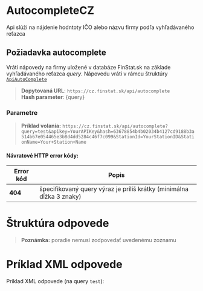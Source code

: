 # AutocompleteCZ
Api slúži na nájdenie hodntoty IČO alebo názvu firmy podľa vyhľadávaného reťazca

## Požiadavka autocomplete
Vráti nápovedy na firmy uložené v databáze FinStat.sk na základe vyhľadávaného reťazca *query*.
Nápovedu vráti v rámcu štruktúry [`ApiAutoComplete`](#ApiAutoComplete)

> **Dopytovaná URL**: ```https://cz.finstat.sk/api/autocomplete```<br />
> **Hash parameter**: {query}
<!-- >**Dopytovaná URL**: ```https://www.finstat.cz/api/autocomplete```<br /> -->

### Parametre
[](../../../common/parameters/autocomplete-sk.md ':include')

[](../../../common/parameters/parameters-sk.md ':include')


> **Príklad volania:** ```https://cz.finstat.sk/api/autocomplete?query=test&apikey=YourAPIKey&hash=63678854b4b02034b4127cd9188b3a514b67e054465e3b8d4dd5284c46f7c099&StationId=YourStationID&StationName=Your+Station+Name```

#### Návratové HTTP error kódy:
| Error kód | Popis |
| ----------- | ----------- |
| **404**| špecifikovaný query výraz je príliš krátky (minimálna dĺžka 3 znaky) |

[](../../../common/http/errorcodes-sk.md ':include')

# Štruktúra odpovede

[](../../../common/responses/autocomplete-sk.md ':include')

> **Poznámka:** poradie nemusí zodpovedať uvedenému zoznamu

# Príklad XML odpovede
Príklad XML odpovede (na query `test`):

[](../../../common/examples/autocomplete.md ':include')
